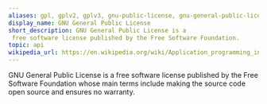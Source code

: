 ```yaml
---
aliases: gpl, gplv2, gplv3, gnu-public-license, gnu-general-public-license
display_name: GNU General Public License
short_description: GNU General Public License is a 
 free software license published by the Free Software Foundation.
topic: api
wikipedia_url: https://en.wikipedia.org/wiki/Application_programming_interface
---
```

GNU General Public License is a free software license published by the Free Software Foundation whose main terms include making the source code open source and ensures no warranty.
